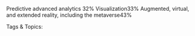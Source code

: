 Predictive advanced analytics
32%
Visualization33%
Augmented, virtual, and extended 
reality, including the metaverse43%

   Tags & Topics:
   